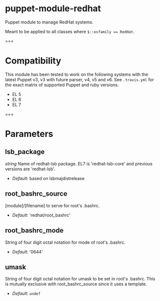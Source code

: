 puppet-module-redhat
===

Puppet module to manage RedHat systems.

Meant to be applied to all classes where `$::osfamily == RedHat`.

===

# Compatibility

This module has been tested to work on the following systems with the
latest Puppet v3, v3 with future parser, v4, v5 and v6.  See `.travis.yml`
for the exact matrix of supported Puppet and ruby versions.

  * EL 5
  * EL 6
  * EL 7

===

# Parameters

lsb_package
-----------
*string* Name of redhat-lsb package. EL7 is 'redhat-lsb-core' and previous versions are 'redhat-lsb'.

- *Default*: based on lsbmajdistrelease

root_bashrc_source
------------------
[module]/[filename] to serve for root's .bashrc.

- *Default*: 'redhat/root_bashrc'

root_bashrc_mode
----------------
String of four digit octal notation for mode of root's .bashrc.

- *Default*: '0644'

umask
-----
String of four digit octal notation for umask to be set in root's .bashrc. This is mutually exclusive with root_bashrc_source since it uses a template.

- *Default*: `undef`
